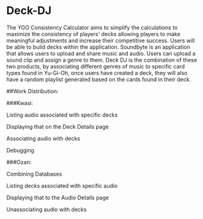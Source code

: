 # Deck-DJ


The YGO Consistency Calculator aims to simplify the calculations to maximize the consistency
of players' decks allowing players to make meaningful adjustments and increase their
competitive success. Users will be able to build decks within the application.
Soundbyte is an application that allows users to upload and share music and audio. Users can
upload a sound clip and assign a genre to them.
Deck DJ is the combination of these two products, by associating different genres of music to
specific card types found in Yu-Gi-Oh, once users have created a deck, they will also have a
random playlist generated based on the cards found in their deck.

##Work Distribution:

###Kwasi:
  
  Listing audio associated with specific decks
  
  Displaying that on the Deck Details page
  
  Associating audio with decks
  
  Debugging

###Ozan:

  Combining Databases
  
  Listing decks associated with specific audio
  
  Displaying that to the Audio Details page
  
  Unassociating audio with decks
  
